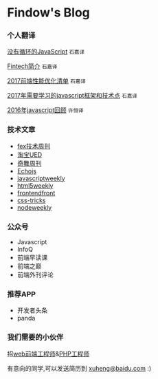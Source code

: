 Findow's Blog
=====================

### 个人翻译

[没有循环的JavaScript](https://github.com/Findow-team/Blog/issues/16) `石嘉译`

[Fintech简介](https://github.com/Findow-team/Blog/issues/13) `石嘉译`

[2017前端性能优化清单](https://github.com/Findow-team/Blog/issues/11) `石嘉译`

[2017年需要学习的javascript框架和技术点](https://github.com/Findow-team/Blog/issues/4) `石嘉译`

[2016年javascript回顾](http://cnedwan.com/2016/12/21/%E8%AF%91-2016%E5%B9%B4Javascript%E5%9B%9E%E9%A1%BE.html) `许恒译`


### 技术文章

* [fex技术周刊](http://fex.baidu.com/weekly/)
* [淘宝UED](http://taobaofed.org/)
* [奇舞周刊](http://old.75team.com/weekly/)
* [Echojs](http://www.echojs.com/)
* [javascriptweekly](http://javascriptweekly.com/)
* [html5weekly](http://html5weekly.com/)
* [frontendfront](https://frontendfront.com/)
* [css-tricks](https://css-tricks.com/)
* [nodeweekly](http://nodeweekly.com/issues)
  

### 公众号
 
* Javascript
* InfoQ
* 前端早读课
* 前端之巅
* 前端外刊评论
  
### 推荐APP

* 开发者头条
* panda

### 我们需要的小伙伴

招[web前端工程师](https://github.com/Findow-team/Blog/issues/9)&[PHP工程师](https://github.com/Findow-team/Blog/issues/8)

有意向的同学,可以发送简历到 xuheng@baidu.com :)
